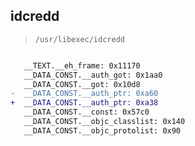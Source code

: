 ## idcredd

> `/usr/libexec/idcredd`

```diff

   __TEXT.__eh_frame: 0x11170
   __DATA_CONST.__auth_got: 0x1aa0
   __DATA_CONST.__got: 0x10d8
-  __DATA_CONST.__auth_ptr: 0xa60
+  __DATA_CONST.__auth_ptr: 0xa38
   __DATA_CONST.__const: 0x57c0
   __DATA_CONST.__objc_classlist: 0x140
   __DATA_CONST.__objc_protolist: 0x90

```
